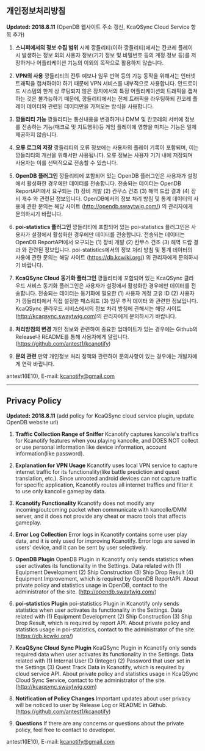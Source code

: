 ## 개인정보처리방침

**Updated: 2018.8.11** (OpenDB 웹사이트 주소 갱신, KcaQSync Cloud Service 항목 추가)

1. **스니퍼에서의 정보 수집 범위** 시제 깡들리티(이하 깡들리티)에서는 칸코레 플레이 시 발생하는 정보 외의 사용자 정보(기기 정보 및 비밀번호 등의 계정 정보 등)를 저장하거나 어플리케이션 기능의 이외의 목적으로 활용하지 않습니다.

2. **VPN의 사용** 깡들리티의 전투 예보나 임무 번역 등의 기능 동작을 위해서는 인터넷 트래픽을 캡쳐하여야 하기 때문에 VPN 서비스를 내부적으로 사용합니다. 안드로이드 시스템의 한계 상 루팅되지 않은 장치에서의 특정 어플리케이션의 트래픽을 캡쳐하는 것은 불가능하기 때문에, 깡들리티에서는 전체 트래픽을 라우팅하되 칸코레 플레이 데이터와 관련된 데이터만을 가져오는 방식을 사용합니다.

3. **깡들리티 기능** 깡들리티는 통신내용을 변경하거나 DMM 및 칸코레의 서버에 정보를 전송하는 기능(매크로 및 치트행위)등 게임 플레이에 영향을 미치는 기능은 일체 제공하지 않습니다.

4. **오류 로그의 저장** 깡들리티의 오류 정보에는 사용자의 플레이 기록이 포함되며, 이는 깡들리티의 개선을 위해서만 사용됩니다. 오류 정보는 사용자 기기 내에 저장되며 사용자는 이를 선택적으로 전송할 수 있습니다.

5. **OpenDB 플러그인** 깡들리티에 포함되어 있는 OpenDB 플러그인은 사용자가 설정에서 활성화한 경우에만 데이터를 전송합니다. 전송되는 데이터는 OpenDB ReportAPI에서 요구되는 (1) 장비 개발 (2) 칸무스 건조 (3) 해역 드랍 결과 (4) 장비 개수 와 관련된 정보입니다.
OpenDB에서의 정보 처리 방침 및 통계 데이터의 사용에 관한 문의는 해당 사이트 (http://opendb.swaytwig.com/) 의 관리자에게 문의하시기 바랍니다.

6. **poi-statistics 플러그인** 깡들리티에 포함되어 있는 poi-statistics 플러그인은 사용자가 설정에서 활성화한 경우에만 데이터를 전송합니다. 전송되는 데이터는 OpenDB ReportAPI에서 요구되는 (1) 장비 개발 (2) 칸무스 건조 (3) 해역 드랍 결과 와 관련된 정보입니다.
poi-statistics에서의 정보 처리 방침 및 통계 데이터의 사용에 관한 문의는 해당 사이트 (https://db.kcwiki.org/) 의 관리자에게 문의하시기 바랍니다.

7. **KcaQSync Cloud 동기화 플러그인** 깡들리티에 포함되어 있는 KcaQSync 클라우드 서비스 동기화 플러그인은 사용자가 설정에서 활성화한 경우에만 데이터를 전송합니다. 전송되는 데이터는 동기화에 필요한 (1) 사용자 계정 고유 ID (2) 사용자가 깡들리티에서 직접 설정한 패스워드 (3) 임무 추적 데이터 와 관련한 정보입니다.
KcaQSync 클라우드 서비스에서의 정보 차리 방침에 관해서는 해당 사이트 (http://kcaqsync.swaytwig.com)의 관리자에게 문의하시기 바랍니다.

8. **처리방침의 변경** 개인 정보와 관련하여 중요한 업데이트가 있는 경우에는 Github의 Release나 README를 통해 사용자에게 알립니다. (https://github.com/antest1/kcanotify)

9. **문의 관련** 만약 개인정보 처리 정책와 관련하여 문의사항이 있는 경우에는 개발자에게 연락 바랍니다.

antest1(IE10), E-mail: kcanotify@gmail.com

<hr/>

## Privacy Policy

**Updated: 2018.8.11** (add policy for KcaQSync cloud service plugin, update OpenDB website url)

1. **Traffic Collection Range of Sniffer** Kcanotify captures kancolle's traffics for Kcanotify features when you playing kancolle, and DOES NOT collect or use personal information like device information, account information(like password).

2. **Explanation for VPN Usage** Kcanotify uses local VPN service to capture internet traffic for its functionality(like battle prediction and quest translation, etc.). Since unrooted android devices can not capture traffic for specific application, Kcanotify routes all internet traffics and filter it to use only kancolle gameplay data.

3. **Kcanotify Functionality** Kcanotify does not modify any incoming/outcoming packet when communicate with kancolle/DMM server, and it does not provide any cheat or macro tools that affects gameplay.

4. **Error Log Collection** Error logs in Kcanotify contains some user play data, and it is only used for improving Kcanotify. Error logs are saved in users' device, and it can be sent by user selectively.

5. **OpenDB Plugin** OpenDB Plugin in Kcanotify only sends statistics when user activates its functionality in the Settings. Data related with (1) Equipment Development (2) Ship Construction (3) Ship Drop Result (4) Equipment Improvement, which is required by OpenDB ReportAPI.
About private policy and statistics usage in OpenDB, contact to the administrator of the site. (http://opendb.swaytwig.com/)

6. **poi-statistics Plugin** poi-statistics Plugin in Kcanotify only sends statistics when user activates its functionality in the Settings. Data related with (1) Equipment Development (2) Ship Construction (3) Ship Drop Result, which is required by report API.
About private policy and statistics usage in poi-statistics, contact to the administrator of the site. (https://db.kcwiki.org/)

7. **KcaQSync Cloud Sync Plugin** KcaQSync Plugin in Kcanotify only sends required data when user activates its functionality in the Settings. Data related with (1) Internal User ID (Integer) (2) Password that user set in the Settings (3) Quest Track Data in Kcanotify, which is required by cloud service API.
About private policy and statistics usage in KcaQSync Cloud Sync Service, contact to the administrator of the site. (http://kcaqsync.swaytwig.com)

8. **Notification of Policy Changes** Important updates about user privacy will be noticed to user by Release Log or README in Github. (https://github.com/antest1/kcanotify)

9. **Questions** If there are any concerns or questions about the private policy, feel free to contact to developer.

antest1(IE10), E-mail: kcanotify@gmail.com
